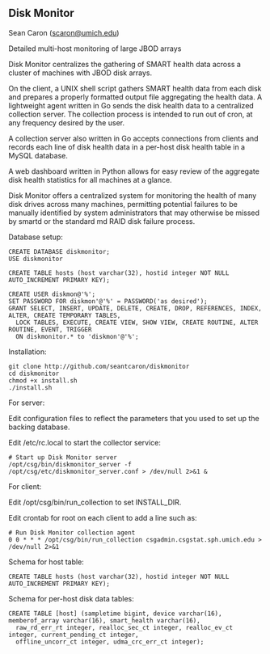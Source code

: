 Disk Monitor
------------
Sean Caron (scaron@umich.edu)

Detailed multi-host monitoring of large JBOD arrays

Disk Monitor centralizes the gathering of SMART health data across a cluster of machines with JBOD
disk arrays.

On the client, a UNIX shell script gathers SMART health data from each disk and prepares a properly
formatted output file aggregating the health data. A lightweight agent written in Go sends the disk
health data to a centralized collection server. The collection process is intended to run out of
cron, at any frequency desired by the user.

A collection server also written in Go accepts connections from clients and records each line of disk
health data in a per-host disk health table in a MySQL database.

A web dashboard written in Python allows for easy review of the aggregate disk health statistics for
all machines at a glance.

Disk Monitor offers a centralized system for monitoring the health of many disk drives across many
machines, permitting potential failures to be manually identified by system administrators that may
otherwise be missed by smartd or the standard md RAID disk failure process.

Database setup:

```
CREATE DATABASE diskmonitor;
USE diskmonitor

CREATE TABLE hosts (host varchar(32), hostid integer NOT NULL AUTO_INCREMENT PRIMARY KEY);

CREATE USER diskmon@'%';
SET PASSWORD FOR diskmon'@'%' = PASSWORD('as desired');
GRANT SELECT, INSERT, UPDATE, DELETE, CREATE, DROP, REFERENCES, INDEX, ALTER, CREATE TEMPORARY TABLES,
  LOCK TABLES, EXECUTE, CREATE VIEW, SHOW VIEW, CREATE ROUTINE, ALTER ROUTINE, EVENT, TRIGGER
  ON diskmonitor.* to 'diskmon'@'%';
```

Installation:

```
git clone http://github.com/seantcaron/diskmonitor
cd diskmonitor
chmod +x install.sh
./install.sh
```

For server:

Edit configuration files to reflect the parameters that you used to set up the backing database.

Edit /etc/rc.local to start the collector service:

```
# Start up Disk Monitor server
/opt/csg/bin/diskmonitor_server -f /opt/csg/etc/diskmonitor_server.conf > /dev/null 2>&1 &
```

For client:

Edit /opt/csg/bin/run_collection to set INSTALL_DIR.

Edit crontab for root on each client to add a line such as:

```
# Run Disk Monitor collection agent
0 0 * * * /opt/csg/bin/run_collection csgadmin.csgstat.sph.umich.edu > /dev/null 2>&1
```

Schema for host table:

```
CREATE TABLE hosts (host varchar(32), hostid integer NOT NULL AUTO_INCREMENT PRIMARY KEY);
```

Schema for per-host disk data tables:

```
CREATE TABLE [host] (sampletime bigint, device varchar(16), memberof_array varchar(16), smart_health varchar(16),
  raw_rd_err_rt integer, realloc_sec_ct integer, realloc_ev_ct integer, current_pending_ct integer,
  offline_uncorr_ct integer, udma_crc_err_ct integer);
```
